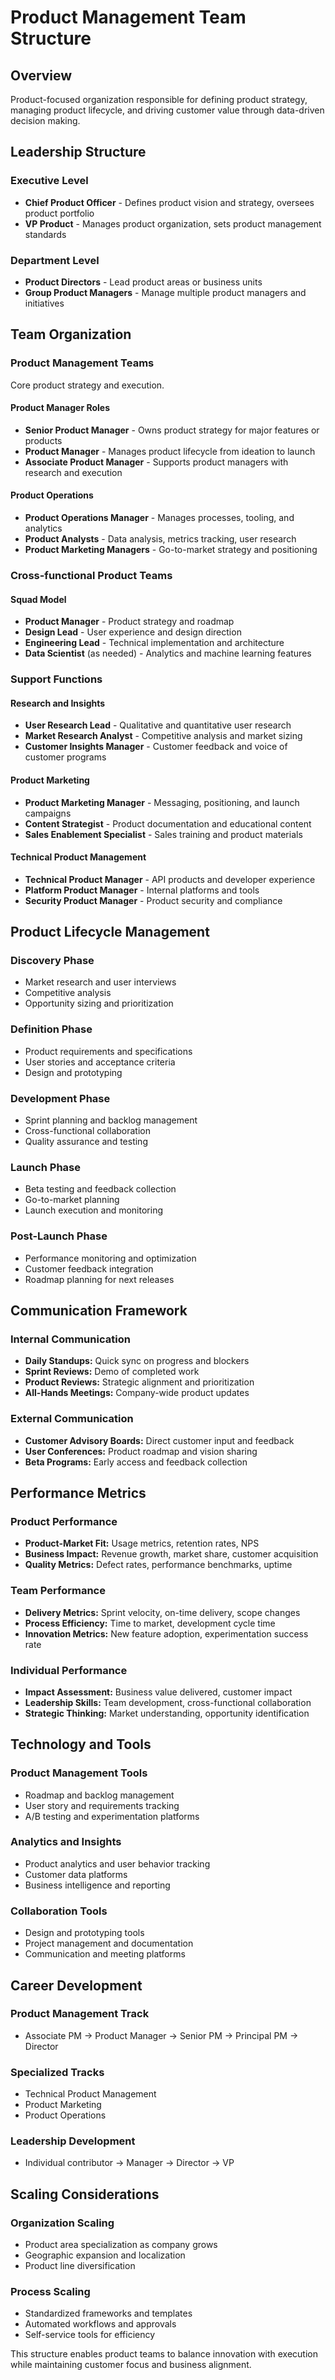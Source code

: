 # Product Management Team Structure

## Overview
Product-focused organization responsible for defining product strategy, managing product lifecycle, and driving customer value through data-driven decision making.

## Leadership Structure

### Executive Level
- **Chief Product Officer** - Defines product vision and strategy, oversees product portfolio
- **VP Product** - Manages product organization, sets product management standards

### Department Level
- **Product Directors** - Lead product areas or business units
- **Group Product Managers** - Manage multiple product managers and initiatives

## Team Organization

### Product Management Teams
Core product strategy and execution.

#### Product Manager Roles
- **Senior Product Manager** - Owns product strategy for major features or products
- **Product Manager** - Manages product lifecycle from ideation to launch
- **Associate Product Manager** - Supports product managers with research and execution

#### Product Operations
- **Product Operations Manager** - Manages processes, tooling, and analytics
- **Product Analysts** - Data analysis, metrics tracking, user research
- **Product Marketing Managers** - Go-to-market strategy and positioning

### Cross-functional Product Teams

#### Squad Model
- **Product Manager** - Product strategy and roadmap
- **Design Lead** - User experience and design direction
- **Engineering Lead** - Technical implementation and architecture
- **Data Scientist** (as needed) - Analytics and machine learning features

### Support Functions

#### Research and Insights
- **User Research Lead** - Qualitative and quantitative user research
- **Market Research Analyst** - Competitive analysis and market sizing
- **Customer Insights Manager** - Customer feedback and voice of customer programs

#### Product Marketing
- **Product Marketing Manager** - Messaging, positioning, and launch campaigns
- **Content Strategist** - Product documentation and educational content
- **Sales Enablement Specialist** - Sales training and product materials

#### Technical Product Management
- **Technical Product Manager** - API products and developer experience
- **Platform Product Manager** - Internal platforms and tools
- **Security Product Manager** - Product security and compliance

## Product Lifecycle Management

### Discovery Phase
- Market research and user interviews
- Competitive analysis
- Opportunity sizing and prioritization

### Definition Phase
- Product requirements and specifications
- User stories and acceptance criteria
- Design and prototyping

### Development Phase
- Sprint planning and backlog management
- Cross-functional collaboration
- Quality assurance and testing

### Launch Phase
- Beta testing and feedback collection
- Go-to-market planning
- Launch execution and monitoring

### Post-Launch Phase
- Performance monitoring and optimization
- Customer feedback integration
- Roadmap planning for next releases

## Communication Framework

### Internal Communication
- **Daily Standups:** Quick sync on progress and blockers
- **Sprint Reviews:** Demo of completed work
- **Product Reviews:** Strategic alignment and prioritization
- **All-Hands Meetings:** Company-wide product updates

### External Communication
- **Customer Advisory Boards:** Direct customer input and feedback
- **User Conferences:** Product roadmap and vision sharing
- **Beta Programs:** Early access and feedback collection

## Performance Metrics

### Product Performance
- **Product-Market Fit:** Usage metrics, retention rates, NPS
- **Business Impact:** Revenue growth, market share, customer acquisition
- **Quality Metrics:** Defect rates, performance benchmarks, uptime

### Team Performance
- **Delivery Metrics:** Sprint velocity, on-time delivery, scope changes
- **Process Efficiency:** Time to market, development cycle time
- **Innovation Metrics:** New feature adoption, experimentation success rate

### Individual Performance
- **Impact Assessment:** Business value delivered, customer impact
- **Leadership Skills:** Team development, cross-functional collaboration
- **Strategic Thinking:** Market understanding, opportunity identification

## Technology and Tools

### Product Management Tools
- Roadmap and backlog management
- User story and requirements tracking
- A/B testing and experimentation platforms

### Analytics and Insights
- Product analytics and user behavior tracking
- Customer data platforms
- Business intelligence and reporting

### Collaboration Tools
- Design and prototyping tools
- Project management and documentation
- Communication and meeting platforms

## Career Development

### Product Management Track
- Associate PM → Product Manager → Senior PM → Principal PM → Director

### Specialized Tracks
- Technical Product Management
- Product Marketing
- Product Operations

### Leadership Development
- Individual contributor → Manager → Director → VP

## Scaling Considerations

### Organization Scaling
- Product area specialization as company grows
- Geographic expansion and localization
- Product line diversification

### Process Scaling
- Standardized frameworks and templates
- Automated workflows and approvals
- Self-service tools for efficiency

This structure enables product teams to balance innovation with execution while maintaining customer focus and business alignment.
